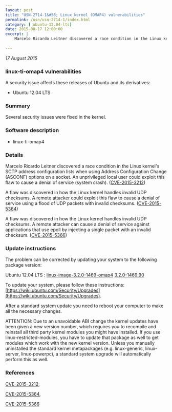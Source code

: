 ```yaml
---
layout: post
title: "USN-2714-1&#58; Linux kernel (OMAP4) vulnerabilities"
permalink: /usn/usn-2714-1/index.html
category: [ ubuntu-12.04-lts]
date: 2015-08-17 12:00:00
excerpt: |
    Marcelo Ricardo Leitner discovered a race condition in the Linux kernel&#39;s SCTP address configuration lists when using Address Configuration Change (ASCONF) options on a socket. An unprivileged local user could exploit this flaw to cause a denial of service (system crash). ([CVE-2015-3212](http://people.ubuntu.com/~ubuntu-security/cve/CVE-2015-3212))
    
--- 
```

 
 

*17 August 2015*

### linux-ti-omap4 vulnerabilities

A security issue affects these releases of Ubuntu and its derivatives:

* Ubuntu 12.04 LTS

### Summary

Several security issues were fixed in the kernel. 

### Software description

* linux-ti-omap4 

### Details

Marcelo Ricardo Leitner discovered a race condition in the Linux kernel&#39;s SCTP address configuration lists when using Address Configuration Change (ASCONF) options on a socket. An unprivileged local user could exploit this flaw to cause a denial of service (system crash). ([CVE-2015-3212](http://people.ubuntu.com/~ubuntu-security/cve/CVE-2015-3212))

A flaw was discovered in how the Linux kernel handles invalid UDP checksums. A remote attacker could exploit this flaw to cause a denial of service using a flood of UDP packets with invalid checksums. ([CVE-2015-5364](http://people.ubuntu.com/~ubuntu-security/cve/CVE-2015-5364))

A flaw was discovered in how the Linux kernel handles invalid UDP checksums. A remote attacker can cause a denial of service against applications that use epoll by injecting a single packet with an invalid checksum. ([CVE-2015-5366](http://people.ubuntu.com/~ubuntu-security/cve/CVE-2015-5366)) 

### Update instructions

The problem can be corrected by updating your system to the following package version:

Ubuntu 12.04 LTS
 : [linux-image-3.2.0-1469-omap4](https://launchpad.net/ubuntu/+source/linux-ti-omap4) <span> [3.2.0-1469.90](https://launchpad.net/ubuntu/+source/linux-ti-omap4/3.2.0-1469.90) </span> 

To update your system, please follow these instructions: [https://wiki.ubuntu.com/Security/Upgrades](https://wiki.ubuntu.com/Security/Upgrades).

After a standard system update you need to reboot your computer to make all the necessary changes.

ATTENTION: Due to an unavoidable ABI change the kernel updates have been given a new version number, which requires you to recompile and reinstall all third party kernel modules you might have installed. If you use linux-restricted-modules, you have to update that package as well to get modules which work with the new kernel version. Unless you manually uninstalled the standard kernel metapackages (e.g. linux-generic, linux-server, linux-powerpc), a standard system upgrade will automatically perform this as well. 

### References

 
 [CVE-2015-3212](http://people.ubuntu.com/~ubuntu-security/cve/CVE-2015-3212), 

 [CVE-2015-5364](http://people.ubuntu.com/~ubuntu-security/cve/CVE-2015-5364), 

 [CVE-2015-5366](http://people.ubuntu.com/~ubuntu-security/cve/CVE-2015-5366)
 

